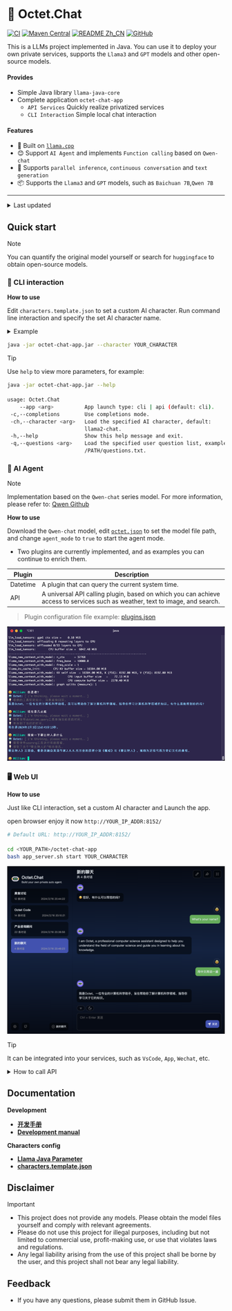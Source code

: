 # 🚀 Octet.Chat


[![CI](https://github.com/eoctet/octet.chat/actions/workflows/maven_build_deploy.yml/badge.svg)](https://github.com/eoctet/octet.chat/actions/workflows/maven_build_deploy.yml)
[![Maven Central](https://img.shields.io/maven-central/v/chat.octet/llama-java-core?color=orange)](https://mvnrepository.com/artifact/chat.octet/llama-java-core)
[![README Zh_CN](https://img.shields.io/badge/Lang-中文-red)](./README.Zh_CN.md)
[![GitHub](https://img.shields.io/github/license/eoctet/llama-java?color=green)](https://opensource.org/licenses/MIT)

This is a LLMs project implemented in Java.
You can use it to deploy your own private services, supports the `Llama3` and `GPT` models and other open-source models.

#### Provides
- Simple Java library `llama-java-core`
- Complete application `octet-chat-app`
  - `API Services` Quickly realize privatized services
  - `CLI Interaction` Simple local chat interaction

#### Features
- 🦙 Built on [`llama.cpp`](https://github.com/ggerganov/llama.cpp)
- 😊 Support `AI Agent` and implements `Function calling` based on `Qwen-chat`
- 🤖 Supports `parallel inference`, `continuous conversation` and `text generation`
- 📦 Supports the `Llama3` and `GPT` models, such as `Baichuan 7B`,`Qwen 7B`

----

<details>

<summary>Last updated</summary>

   ...

- [X] 🚀 Added custom AI character and optimized OpenAPI
- [X] 🚀 Added AI Agent and implemented Function calling
- [X] 🚀 Supported dynamic temperature sampling.
- [X] 🚀 Added WebUI to octet-chat-app.
- [X] 🚀 Updated API parameters.
- [X] 🚀 Optimized chat formatter and Windows Cli.

</details>

## Quick start

> [!NOTE]
>
> You can quantify the original model yourself or search for `huggingface` to obtain open-source models.


### 🤖 CLI interaction

__How to use__

Edit `characters.template.json` to set a custom AI character. Run command line interaction and specify the set AI character name.

<details>

<summary>Example</summary>

```json
{
  "name": "Assistant Octet",
  "agent_mode": false,
  "prompt": "Answer the questions.",
  "model_parameter": {
    "model_path": "/models/ggml-model-7b_m-q6_k.gguf",
    "context_size": 4096,
    "threads": 6,
    "threads_batch": 6,
    "mmap": true,
    "mlock": false,
    "verbose": true
  },
  "generate_parameter": {
    "temperature": 0.85,
    "repeat_penalty": 1.2,
    "top_k": 40,
    "top_p": 0.9,
    "verbose_prompt": true,
    "user": "User",
    "assistant": "Octet"
  }
}
```

</details>

```bash
java -jar octet-chat-app.jar --character YOUR_CHARACTER
```

> [!TIP]
>
> Use `help` to view more parameters, for example:

```bash
java -jar octet-chat-app.jar --help

usage: Octet.Chat
    --app <arg>          App launch type: cli | api (default: cli).
 -c,--completions        Use completions mode.
 -ch,--character <arg>   Load the specified AI character, default:
                         llama2-chat.
 -h,--help               Show this help message and exit.
 -q,--questions <arg>    Load the specified user question list, example:
                         /PATH/questions.txt.
```


### 🚀 AI Agent

> [!NOTE]
>
> Implementation based on the `Qwen-chat` series model. For more information, please refer to: [Qwen Github](https://github.com/QwenLM/Qwen)

__How to use__

Download the `Qwen-chat` model, edit [`octet.json`](octet-chat-app/characters/octet.json) to set the model file path, and change `agent_mode` to `true` to start the agent mode.


* Two plugins are currently implemented, and as examples you can continue to enrich them.

| Plugin   | Description                                                                                                                   |
|----------|-------------------------------------------------------------------------------------------------------------------------------|
| Datetime | A plugin that can query the current system time.                                                                              |
| API      | A universal API calling plugin, based on which you can achieve access to services such as weather, text to image, and search. |

> Plugin configuration file example: [plugins.json](octet-chat-app/characters/plugins.json)

![Octet Agent](docs/agent.png)


### 🖥 Web UI

__How to use__

Just like CLI interaction, set a custom AI character and Launch the app.

open browser enjoy it now `http://YOUR_IP_ADDR:8152/`

```bash
# Default URL: http://YOUR_IP_ADDR:8152/

cd <YOUR_PATH>/octet-chat-app
bash app_server.sh start YOUR_CHARACTER
```

![webui.png](docs/webui.png)


> [!TIP]
>
> It can be integrated into your services, such as `VsCode`, `App`, `Wechat`, etc.

<details>

<summary>How to call API</summary>

> Api docs: http://127.0.0.1:8152/swagger-ui.html

```shell
curl --location 'http://127.0.0.1:8152/v1/chat/completions' \
--header 'Content-Type: application/json' \
--data '{
    "messages": [
        {
            "role": "USER",
            "content": "Who are you?"
        }
    ],
    "user": "User",
    "stream": true
}'
```

The API will return data in a stream format:

```json
{
    "id": "octetchat-98fhd2dvj7",
    "model": "Llama2-chat",
    "created": 1695614393810,
    "choices": [
        {
            "index": 0,
            "delta": {
                "content": "Hi"
            },
            "finish_reason": "NONE"
        }
    ]
}
```

</details>


## Documentation

__Development__

- __[开发手册](https://github.com/eoctet/octet.chat/wiki/开发手册)__
- __[Development manual](https://github.com/eoctet/octet.chat/wiki/Development-manual)__

__Characters config__

- __[Llama Java Parameter](https://github.com/eoctet/octet.chat/wiki/Llama-Java-parameters)__
- __[characters.template.json](octet-chat-app/characters/characters.template.json)__


## Disclaimer

> [!IMPORTANT]
>
> - This project does not provide any models. Please obtain the model files yourself and comply with relevant agreements.
> - Please do not use this project for illegal purposes, including but not limited to commercial use, profit-making use, or use that violates laws and regulations.
> - Any legal liability arising from the use of this project shall be borne by the user, and this project shall not bear any legal liability.

## Feedback

- If you have any questions, please submit them in GitHub Issue.

